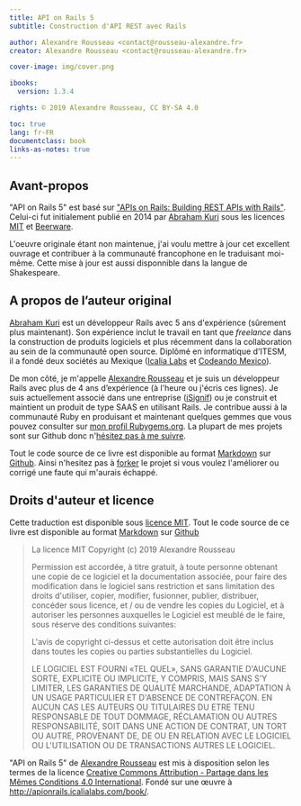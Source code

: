 ```yaml
---
title: API on Rails 5
subtitle: Construction d'API REST avec Rails

author: Alexandre Rousseau <contact@rousseau-alexandre.fr>
creator: Alexandre Rousseau <contact@rousseau-alexandre.fr>

cover-image: img/cover.png

ibooks:
  version: 1.3.4

rights: © 2019 Alexandre Rousseau, CC BY-SA 4.0

toc: true
lang: fr-FR
documentclass: book
links-as-notes: true
---
```


## Avant-propos

"API on Rails 5" est basé sur ["APIs on Rails: Building REST APIs with Rails"](http://apionrails.icalialabs.com/book/). Celui-ci fut initialement publié en 2014 par [Abraham Kuri](https://twitter.com/kurenn) sous les licences [MIT](http://opensource.org/licenses/MIT) et [Beerware](http://people.freebsd.org/~phk/).

L'oeuvre originale étant non maintenue, j'ai voulu mettre à jour cet excellent ouvrage et contribuer à la communauté francophone en le traduisant moi-même. Cette mise à jour est aussi disponnible dans la langue de Shakespeare.

## A propos de l’auteur original

[Abraham Kuri](https://twitter.com/kurenn) est un développeur Rails avec 5 ans d'expérience (sûrement plus maintenant). Son expérience inclut le travail en tant que *freelance* dans la construction de produits logiciels et plus récemment dans la collaboration au sein de la communauté open source. Diplômé en informatique d'ITESM, il a fondé deux sociétés au Mexique ([Icalia Labs](http://icalialabs.com/) et [Codeando Mexico](http://codeandomexico.org/)).

De mon côté, je m'appelle [Alexandre Rousseau](http://rousseau-alexandre.fr) et je suis un développeur Rails avec plus de 4 ans d’expérience (à l'heure ou j'écris ces lignes). Je suis actuellement associé dans une entreprise ([iSignif](https://isignif.fr)) ou je construit et maintient un produit de type SAAS en utilisant Rails. Je contribue aussi à la communauté Ruby en produisant et maintenant quelques gemmes que vous pouvez consulter sur [mon profil Rubygems.org](https://rubygems.org/profiles/madeindjs). La plupart de mes projets sont sur Github donc n'[hésitez pas à me suivre](http://github.com/madeindjs/).

Tout le code source de ce livre est disponible au format [Markdown](https://fr.wikipedia.org/wiki/Markdown) sur [Github][api_on_rails_git]. Ainsi n'hesitez pas à [forker](https://github.com/madeindjs/api_on_rails/fork) le projet si vous voulez l'améliorer ou corrigé une faute qui m'aurais échappé.

## Droits d'auteur et licence

Cette traduction est disponible sous [licence MIT](http://opensource.org/licenses/MIT). Tout le code source de ce livre est disponible au format [Markdown](https://fr.wikipedia.org/wiki/Markdown) sur [Github][api_on_rails_git]

> La licence MIT Copyright (c) 2019 Alexandre Rousseau
>
> Permission est accordée, à titre gratuit, à toute personne obtenant une copie de ce logiciel et la documentation associée, pour faire des modification dans le logiciel sans restriction et sans limitation des droits d'utiliser, copier, modifier, fusionner, publier, distribuer, concéder sous licence, et / ou de vendre les copies du Logiciel, et à autoriser les personnes auxquelles le Logiciel est meublé de le faire, sous réserve des conditions suivantes:
>
> L'avis de copyright ci-dessus et cette autorisation doit être inclus dans toutes les copies ou parties substantielles du Logiciel.
>
> LE LOGICIEL EST FOURNI «TEL QUEL», SANS GARANTIE D'AUCUNE SORTE, EXPLICITE OU IMPLICITE, Y COMPRIS, MAIS SANS S'Y LIMITER, LES GARANTIES DE QUALITÉ MARCHANDE, ADAPTATION À UN USAGE PARTICULIER ET D'ABSENCE DE CONTREFAÇON. EN AUCUN CAS LES AUTEURS OU TITULAIRES DU ETRE TENU RESPONSABLE DE TOUT DOMMAGE, RÉCLAMATION OU AUTRES RESPONSABILITÉ, SOIT DANS UNE ACTION DE CONTRAT, UN TORT OU AUTRE, PROVENANT DE, DE OU EN RELATION AVEC LE LOGICIEL OU L'UTILISATION OU DE TRANSACTIONS AUTRES LE LOGICIEL.

"API on Rails 5" de [Alexandre Rousseau][api_on_rails_git] est mis à disposition selon les termes de la licence [Creative Commons Attribution - Partage dans les Mêmes Conditions 4.0 International](http://creativecommons.org/licenses/by-sa/4.0/). Fondé sur une œuvre à <http://apionrails.icalialabs.com/book/>.


[api_on_rails_git]: https://github.com/madeindjs/api_on_rails
[ruby_hash]: https://ruby-doc.org/core-2.6/Hash.html
